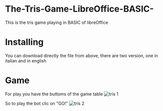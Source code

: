 # The-Tris-Game-LibreOffice-BASIC-
This is the tris game playing in BASIC of libreOffice

# Installing
You can download directly the file from above, there are two version, one in italian and in english

# Game
For play you have the buttoms of the game table
![tris 1](https://github.com/user-attachments/assets/a39a8da5-f0aa-4454-8d76-019c0fa166e2)

So to play the bot clic on "GO!"
![tris 2](https://github.com/user-attachments/assets/d01cb049-146e-4871-9deb-10d7ce286b06)
